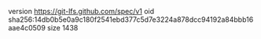 version https://git-lfs.github.com/spec/v1
oid sha256:14db0b5e0a9c180f2541ebd377c5d7e3224a878dcc94192a84bbb16aae4c0509
size 1438
